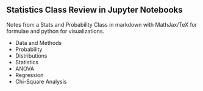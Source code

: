 ## Statistics Class Review in Jupyter Notebooks

Notes from a Stats and Probability Class in markdown with MathJax/TeX for formulae and python for visualizations.

- Data and Methods
- Probability
- Distributions
- Statistics
- ANOVA
- Regression
- Chi-Square Analysis


